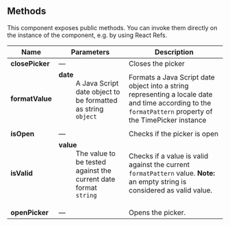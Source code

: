 ## Methods

This component exposes public methods. You can invoke them directly on the instance of the component, e.g. by using React Refs.

| Name            | Parameters                                                                                                                                                           | Description                                                                                                                                                         |
| --------------- | -------------------------------------------------------------------------------------------------------------------------------------------------------------------- | ------------------------------------------------------------------------------------------------------------------------------------------------------------------- |
| **closePicker** | &mdash;                                                                                                                                                              | Closes the picker                                                                                                                                                   |
| **formatValue** | <dl><dt className="methodText">**date**</dt><dd className="methodText">A Java Script date object to be formatted as string</dd><dd><code>object</code></dd></dl>     | Formats a Java Script date object into a string representing a locale date and time according to the <code>formatPattern</code> property of the TimePicker instance |
| **isOpen**      | &mdash;                                                                                                                                                              | Checks if the picker is open                                                                                                                                        |
| **isValid**     | <dl><dt className="methodText">**value**</dt><dd className="methodText">The value to be tested against the current date format</dd><dd><code>string</code></dd></dl> | Checks if a value is valid against the current <code>formatPattern</code> value. <b>Note:</b> an empty string is considered as valid value.                         |
| **openPicker**  | &mdash;                                                                                                                                                              | Opens the picker.                                                                                                                                                   |
